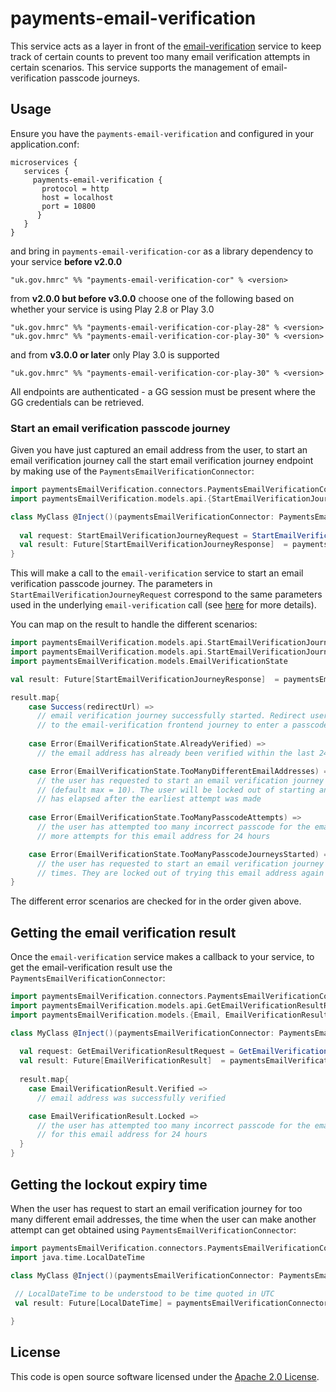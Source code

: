
# payments-email-verification

This service acts as a layer in front of the [email-verification](https://github.com/hmrc/email-verification) service to
keep track of certain counts to prevent too many email verification attempts in certain scenarios. This service
supports the management of email-verification passcode journeys.

## Usage
Ensure you have the `payments-email-verification` and configured in your application.conf:
```
microservices {
   services {
     payments-email-verification {
       protocol = http
       host = localhost
       port = 10800
      } 
   }
} 
```
and bring in `payments-email-verification-cor` as a library dependency to your service **before v2.0.0**
```
"uk.gov.hmrc" %% "payments-email-verification-cor" % <version>
```
from **v2.0.0 but before v3.0.0** choose one of the following based on whether your service is using Play 2.8 or Play 3.0
```
"uk.gov.hmrc" %% "payments-email-verification-cor-play-28" % <version>
"uk.gov.hmrc" %% "payments-email-verification-cor-play-30" % <version>
```
and from **v3.0.0 or later** only Play 3.0 is supported
```
"uk.gov.hmrc" %% "payments-email-verification-cor-play-30" % <version>
```


All endpoints are authenticated - a GG session must be present where the GG credentials can be retrieved.

### Start an email verification passcode journey
Given you have just captured an email address from the user, to start an email verification journey call the 
start email verification journey endpoint by making use of the `PaymentsEmailVerificationConnector`:
```scala
import paymentsEmailVerification.connectors.PaymentsEmailVerificationConnector
import paymentsEmailVerification.models.api.{StartEmailVerificationJourneyRequest, StartEmailVerificationJourneyResponse}

class MyClass @Inject()(paymentsEmailVerificationConnector: PaymentsEmailVerificationConnector) {
  
  val request: StartEmailVerificationJourneyRequest = StartEmailVerificationJourneyRequest(...)
  val result: Future[StartEmailVerificationJourneyResponse]  = paymentsEmailVerificationConnector.startEmailVerification(request)
}
```
This will make a call to the `email-verification` service to start an email verification passcode journey.  The 
parameters in `StartEmailVerificationJourneyRequest` 
correspond to the same parameters used in the underlying `email-verification` call (see 
[here](https://github.com/hmrc/email-verification#post-verify-email) for more details).

You can map on the result to handle the different scenarios:
```scala
import paymentsEmailVerification.models.api.StartEmailVerificationJourneyResponse.Success
import paymentsEmailVerification.models.api.StartEmailVerificationJourneyResponse.Error
import paymentsEmailVerification.models.EmailVerificationState

val result: Future[StartEmailVerificationJourneyResponse]  = paymentsEmailVerificationConnector.startEmailVerification(request)

result.map{
    case Success(redirectUrl) =>
      // email verification journey successfully started. Redirect user to `redirectUrl` - this should take the user 
      // to the email-verification frontend journey to enter a passcode
    
    case Error(EmailVerificationState.AlreadyVerified) =>
      // the email address has already been verified within the last 24 hours

    case Error(EmailVerificationState.TooManyDifferentEmailAddresses) =>
      // the user has requested to start an email verification journey for too many different email addresses 
      // (default max = 10). The user will be locked out of starting another passcode journey until 24 hours 
      // has elapsed after the earliest attempt was made
    
    case Error(EmailVerificationState.TooManyPasscodeAttempts) =>
      // the user has attempted too many incorrect passcode for the email address. They are not allowed any 
      // more attempts for this email address for 24 hours

    case Error(EmailVerificationState.TooManyPasscodeJourneysStarted) =>
      // the user has requested to start an email verification journey for the same email address too many 
      // times. They are locked out of trying this email address again for 24 hours
}
```
The different error scenarios are checked for in the order given above.

## Getting the email verification result
Once the `email-verification` service makes a callback to your service, to get the email-verification
result use the `PaymentsEmailVerificationConnector`:
```scala
import paymentsEmailVerification.connectors.PaymentsEmailVerificationConnector
import paymentsEmailVerification.models.api.GetEmailVerificationResultRequest
import paymentsEmailVerification.models.{Email, EmailVerificationResult}

class MyClass @Inject()(paymentsEmailVerificationConnector: PaymentsEmailVerificationConnector) {
  
  val request: GetEmailVerificationResultRequest = GetEmailVerificationResultRequest(Email("email@test.com"))
  val result: Future[EmailVerificationResult]  = paymentsEmailVerificationConnector.getEmailVerificationResult(request)
  
  result.map{
    case EmailVerificationResult.Verified =>
      // email address was successfully verified

    case EmailVerificationResult.Locked =>
      // the user has attempted too many incorrect passcode for the email address. They are not allowed any more attempts
      // for this email address for 24 hours
  }
}
```

## Getting the lockout expiry time
When the user has request to start an email verification journey for too many different email addresses, the time 
when the user can make another attempt can get obtained using
`PaymentsEmailVerificationConnector`:
```scala
import paymentsEmailVerification.connectors.PaymentsEmailVerificationConnector
import java.time.LocalDateTime

class MyClass @Inject()(paymentsEmailVerificationConnector: PaymentsEmailVerificationConnector) {
  
 // LocalDateTime to be understood to be time quoted in UTC 
 val result: Future[LocalDateTime] = paymentsEmailVerificationConnector.getEarliestCreatedAtTime()

}
```

## License

This code is open source software licensed under the [Apache 2.0 License]("http://www.apache.org/licenses/LICENSE-2.0.html").
